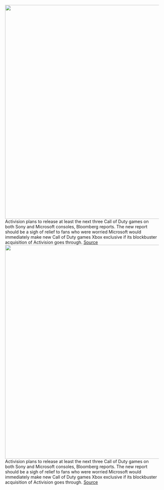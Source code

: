 <img src='https://cdn.vox-cdn.com/thumbor/QxhUkWTlEmxwZcMdfmapWdJ0OH0=/0x0:2040x1360/1200x800/filters:focal(854x410:1180x736)/cdn.vox-cdn.com/uploads/chorus_image/image/70432512/vpavic_4278_20201030_0247.0.jpg' width='700px' /><br/>
Activision plans to release at least the next three Call of Duty games on both Sony and Microsoft consoles, Bloomberg reports. The new report should be a sigh of relief to fans who were worried Microsoft would immediately make new Call of Duty games Xbox exclusive if its blockbuster acquisition of Activision goes through.
<a href='https://www.theverge.com/2022/1/25/22901676/call-of-duty-sony-playstation-microsoft-xbox-activision-acquisition-deal'> Source <a/><img src='https://cdn.vox-cdn.com/thumbor/QxhUkWTlEmxwZcMdfmapWdJ0OH0=/0x0:2040x1360/1200x800/filters:focal(854x410:1180x736)/cdn.vox-cdn.com/uploads/chorus_image/image/70432512/vpavic_4278_20201030_0247.0.jpg' width='700px' /><br/>
Activision plans to release at least the next three Call of Duty games on both Sony and Microsoft consoles, Bloomberg reports. The new report should be a sigh of relief to fans who were worried Microsoft would immediately make new Call of Duty games Xbox exclusive if its blockbuster acquisition of Activision goes through.
<a href='https://www.theverge.com/2022/1/25/22901676/call-of-duty-sony-playstation-microsoft-xbox-activision-acquisition-deal'> Source <a/>